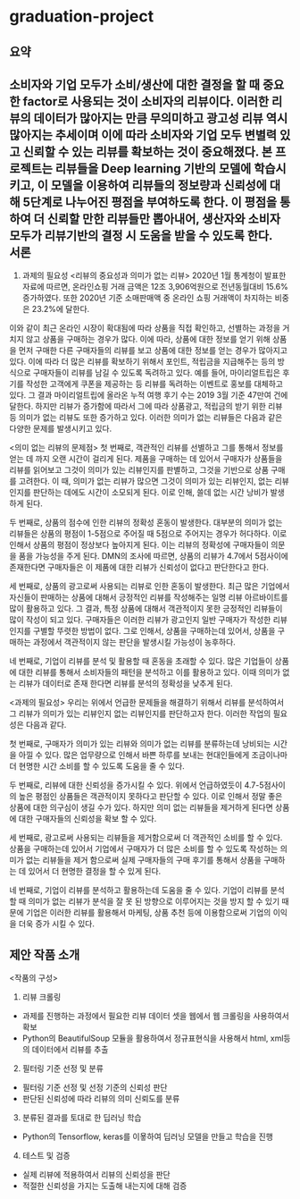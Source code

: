 graduation-project
==================
요약
----------
소비자와 기업 모두가 소비/생산에 대한 결정을 할 때 중요한 factor로 사용되는 것이 소비자의 리뷰이다. 이러한 리뷰의 데이터가 많아지는 만큼 무의미하고 광고성 리뷰 역시 많아지는 추세이며 이에 따라 소비자와 기업 모두 변별력 있고 신뢰할 수 있는 리뷰를 확보하는 것이 중요해졌다. 
본 프로젝트는 리뷰들을 Deep learning 기반의 모델에 학습시키고, 이 모델을 이용하여 리뷰들의 정보량과 신뢰성에 대해 5단계로 나누어진 평점을 부여하도록 한다. 이 평점을 통하여 더 신뢰할 만한 리뷰들만 뽑아내어, 생산자와 소비자 모두가 리뷰기반의 결정 시 도움을 받을 수 있도록 한다.        
서론 
-----------
1. 과제의 필요성
<리뷰의 중요성과 의미가 없는 리뷰>
 2020년 1월 통계청이 발표한 자료에 따르면, 온라인쇼핑 거래 금액은 12조 3,906억원으로 전년동월대비 15.6%증가하였다. 또한 2020년 기준 소매판매액 중 온라인 쇼핑 거래액이 차지하는 비중은 23.2%에 달한다.
 
이와 같이 최근 온라인 시장이 확대됨에 따라 상품을 직접 확인하고, 선별하는 과정을 거치지 않고 상품을 구매하는 경우가 많다. 이에 따라, 상품에 대한 정보를 얻기 위해 상품을 먼저 구매한 다른 구매자들의 리뷰를 보고 상품에 대한 정보를 얻는 경우가 많아지고 있다. 이에 따라 더 많은 리뷰를 확보하기 위해서 포인트, 적립금을 지급해주는 등의 방식으로 구매자들이 리뷰를 남길 수 있도록 독려하고 있다.  예를 들어, 마이리얼트립은 후기를 작성한 고객에게 쿠폰을 제공하는 등 리뷰를 독려하는 이벤트로 홍보를 대체하고 있다. 그 결과 마이리얼트립에 올라온 누적 여행 후기 수는 2019 3월 기준 47만여 건에 달한다. 하지만 리뷰가 증가함에 따라서 그에 따라 상품광고, 적립금의 받기 위한 리뷰 등 의미가 없는 리뷰도 또한  증가하고 있다. 이러한 의미가 없는 리뷰들은 다음과 같은 다양한 문제를 발생시키고 있다. 

<의미 없는 리뷰의 문제점>
첫 번째로, 객관적인 리뷰를 선별하고 그를 통해서 정보를 얻는 데 까지 오랜 시간이 걸리게 된다. 제품을 구매하는 데 있어서 구매자가 상품들을 리뷰를 읽어보고 그것이 의미가 있는 리뷰인지를 판별하고, 그것을 기반으로 상품 구매를 고려한다. 이 때, 의미가 없는 리뷰가 많으면 그것이 의미가 있는 리뷰인지, 없는 리뷰인지를 판단하는 데에도 시간이 소모되게 된다. 이로 인해, 쓸데 없는 시간 낭비가 발생하게 된다. 

두 번째로, 상품의 점수에 인한 리뷰의 정확성 혼동이 발생한다. 대부분의 의미가 없는 리뷰들은 상품의 평점이 1-5점으로 주어질 때 5점으로 주어지는 경우가 허다하다. 이로 인해서 상품의 평점이 정상보다 높아지게 된다. 이는 리뷰의 정확성에 구매자들이 의문을 품을 가능성을 주게 된다. DMN의 조사에 따르면, 상품의 리뷰가 4.7에서 5점사이에 존재한다면 구매자들은 이 제품에 대한 리뷰가 신뢰성이 없다고 판단한다고 한다.  

 세 번째로, 상품의 광고로써 사용되는 리뷰로 인한 혼동이 발생한다. 최근 많은 기업에서 자신들이 판매하는 상품에 대해서 긍정적인 리뷰를 작성해주는 일명 리뷰 아르바이트를 많이 활용하고 있다. 그 결과, 특정 상품에 대해서 객관적이지 못한 긍정적인 리뷰들이 많이 작성이 되고 있다. 구매자들은 이러한 리뷰가 광고인지 일반 구매자가 작성한 리뷰인지를 구별할 뚜렷한 방법이 없다. 그로 인해서, 상품을 구매하는데 있어서, 상품을 구매하는 과정에서 객관적이지 않는 판단을 발생시킬 가능성이 농후하다.

 네 번째로, 기업이 리뷰를 분석 및 활용할 때  혼동을 초래할 수 있다. 많은 기업들이 상품에 대한 리뷰를 통해서 소비자들의 패턴을 분석하고 이를 활용하고 있다. 이때 의미가 없는 리뷰가 데이터로 존재 한다면 리뷰를 분석의 정확성을 낮추게 된다. 

<과제의 필요성>
 우리는 위에서 언급한 문제들을 해결하기 위해서 리뷰를 분석하여서 그 리뷰가 의미가 있는 리뷰인지 없는 리뷰인지를 판단하고자 한다. 이러한 작업의 필요성은 다음과 같다. 

 첫 번째로, 구매자가 의미가 있는 리뷰와 의미가 없는 리뷰를 분류하는데 낭비되는 시간을 아낄 수 있다. 많은 업무량으로 인해서 바쁜 하루를 보내는 현대인들에게 조금이나마 더 현명한 시간 소비를 할 수 있도록 도움을 줄 수 있다. 

 두 번째로, 리뷰에 대한 신뢰성을 증가시킬 수 있다. 위에서 언급하였듯이 4.7-5점사이의 높은 평점인 상품들은 객관적이지 못하다고 판단할 수 있다. 이로 인해서 정말 좋은 상품에 대한 의구심이 생길 수가 있다. 하지만 의미 없는 리뷰들을 제거하게 된다면 상품에 대한 구매자들의 신뢰성을 확보 할 수 있다. 

 세 번째로, 광고로써 사용되는 리뷰들을 제거함으로써 더 객관적인 소비를 할 수 있다. 상품을 구매하는데 있어서 기업에서 구매자가 더 많은 소비를 할 수 있도록 작성하는 의미가 없는 리뷰들을 제거 함으로써 실제 구매자들의 구매 후기를 통해서 상품을 구매하는 데 있어서 더 현명한 결정을 할 수 있게 된다.

 네 번째로, 기업이 리뷰를 분석하고 활용하는데 도움을 줄 수 있다. 기업이 리뷰를 분석할 때 의미가 없는 리뷰가 분석을 잘 못 된 방향으로 이루어지는 것을 방지 할 수 있기 때문에 기업은 이러한 리뷰를 활용해서 마케팅, 상품 추천 등에 이용함으로써 기업의 이익을 더욱 증가 시킬 수 있다. 

제안 작품 소개
-------------
<작품의 구성>
1. 리뷰 크롤링
- 과제를 진행하는 과정에서 필요한 리뷰 데이터 셋을 웹에서 웹 크롤링을 사용하여서 확보
- Python의 BeautifulSoup 모듈을 활용하여서 정규표현식을 사용해서 html, xml등의 데이터에서 리뷰를 추출

2. 필터링 기준 선정 및 분류
- 필터링 기준 선정 및 선정 기준의 신뢰성 판단
- 판단된 신뢰성에 따라 리뷰의 의미 신뢰도를 분류

3. 분류된 결과를 토대로 한 딥러닝 학습
- Python의 Tensorflow, keras를 이욯하여 딥러닝 모델을 만들고 학습을 진행 

4. 테스트 및 검증
- 실제 리뷰에 적용하여서 리뷰의 신뢰성을 판단
- 적절한 신뢰성을 가지는 도출해 내는지에 대해 검증









